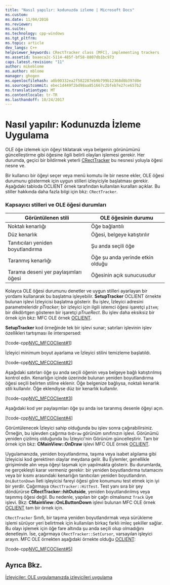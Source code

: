 ```yaml
---
title: "Nasıl yapılır: kodunuzda izleme | Microsoft Docs"
ms.custom: 
ms.date: 11/04/2016
ms.reviewer: 
ms.suite: 
ms.technology: cpp-windows
ms.tgt_pltfrm: 
ms.topic: article
dev_langs: C++
helpviewer_keywords: CRectTracker class [MFC], implementing trackers
ms.assetid: baaeca2c-5114-485f-bf58-8807db1bc973
caps.latest.revision: "11"
author: mikeblome
ms.author: mblome
manager: ghogen
ms.openlocfilehash: a0b90332ea2f582287eb9b799b12368d0b397d0e
ms.sourcegitcommit: ebec1d449f2bd98aa851667c2bfeb7e27ce657b2
ms.translationtype: MT
ms.contentlocale: tr-TR
ms.lasthandoff: 10/24/2017
---
```

# <a name="how-to-implement-tracking-in-your-code"></a>Nasıl yapılır: Kodunuzda İzleme Uygulama
OLE öğe izlemek için öğeyi tıklatarak veya belgenin görünümünü güncelleştirme gibi öğesine ilgili belirli olayları işlemesi gerekir. Her durumda, geçici bir bildirmek yeterli [CRectTracker](../mfc/reference/crecttracker-class.md) bu nesnesi yoluyla öğesi nesne ve.  
  
 Bir kullanıcı bir öğeyi seçer veya menü komutu ile bir nesne ekler, OLE öğesi durumunu göstermek için uygun stilleri izleyiciyle başlatması gerekir. Aşağıdaki tabloda OCLIENT örnek tarafından kullanılan kuralları açıklar. Bu stiller hakkında daha fazla bilgi için bkz: `CRectTracker`.  
  
### <a name="container-styles-and-states-of-the-ole-item"></a>Kapsayıcı stilleri ve OLE öğesi durumları  
  
|Görüntülenen stili|OLE öğesinin durumu|  
|---------------------|-----------------------|  
|Noktalı kenarlığı|Öğe bağlantılı|  
|Düz kenarlık|Öğesi, belgeye katıştırılır|  
|Tanıtıcıları yeniden boyutlandırma|Şu anda seçili öğe|  
|Taranmış kenarlığı|Öğe şu anda yerinde etkin olduğu|  
|Tarama deseni yer paylaşımları öğesi|Öğesinin açık sunucusudur|  
  
 Kolayca OLE öğesi durumunu denetler ve uygun stilleri ayarlayan bir yordamı kullanarak bu başlatma işleyebilir. **SetupTracker** OCLIENT örnekte bulunan işlevi İzleyicisi başlatma gösterir. Bu işlev, İzleyici adresini parametreleridir *pTracker*; bir izleyici için ilgili istemci öğesi işaretçi `pItem`; bir dikdörtgen gösteren bir işaretçi *pTrueRect*. Bu işlev daha eksiksiz bir örnek için bkz: MFC OLE örnek [OCLIENT](../visual-cpp-samples.md).  
  
 **SetupTracker** kod örneğinde tek bir işlevi sunar; satırları işlevinin işlev özellikleri tartışması ile interspersed:  
  
 [!code-cpp[NVC_MFCOClient#1](../mfc/codesnippet/cpp/how-to-implement-tracking-in-your-code_1.cpp)]  
  
 İzleyici minimum boyut ayarlama ve İzleyici stilini temizleme başlatıldı.  
  
 [!code-cpp[NVC_MFCOClient#2](../mfc/codesnippet/cpp/how-to-implement-tracking-in-your-code_2.cpp)]  
  
 Aşağıdaki satırları öğe şu anda seçili öğenin veya belgeye bağlı katıştırılmış kontrol edin. Kenarlığın içinde üzerinde bulunan yeniden boyutlandırma öğesi seçili belirten stiline eklenir. Öğe belgenize bağlıysa, noktalı kenarlık stili kullanılır. Öğe eklendiyse düz bir kenarlık kullanılır.  
  
 [!code-cpp[NVC_MFCOClient#3](../mfc/codesnippet/cpp/how-to-implement-tracking-in-your-code_3.cpp)]  
  
 Aşağıdaki kod yer paylaşımları öğe şu anda ise taranmış desenle öğeyi açın.  
  
 [!code-cpp[NVC_MFCOClient#4](../mfc/codesnippet/cpp/how-to-implement-tracking-in-your-code_4.cpp)]  
  
 Görüntülenecek İzleyici sahip olduğunda bu işlev sonra çağırabilirsiniz. Örneğin, bu işlevden çağırma `OnDraw` görünüm sınıfınızın işlevi. Görünümü yeniden çizilmiş olduğunda bu İzleyici'nin Görünüm güncelleştirir. Tam bir örnek için bkz: **CMainView::OnDraw** işlevi MFC OLE örnek [OCLIENT](../visual-cpp-samples.md).  
  
 Uygulamanızda, yeniden boyutlandırma, taşıma veya isabet algılama gibi İzleyicisi kod gerektiren olaylar meydana gelir. Bu Eylemler, genellikle girişiminde alın veya öğeyi taşımak için yapılmakta gösterir. Bu durumlarda, ne gerçekleşti karar vermeniz gerekir: bir yeniden boyutlandırma tutamacını veya bir kısmı arasındaki kenarlığın tanıtıcıları yeniden boyutlandırın. `OnLButtonDown` İleti işleyicisi fareyi öğesi göre konumunu test etmek için iyi bir yerdir. Çağırmaya `CRectTracker::HitTest`. Test yanı sıra bir şey döndürürse **CRectTracker::hitOutside**, yeniden boyutlandırılmış veya taşınmış öğesi değil. Bu nedenle, yapılan bir çağrı olmalısınız `Track` üye işlevi. Bkz: **CMainView::OnLButtonDown** işlevi bulunan MFC OLE örnek [OCLIENT](../visual-cpp-samples.md) tam bir örnek için.  
  
 `CRectTracker` Sınıfı, bir taşıma yeniden boyutlandırmak veya sürükleme işlemi sürüyor yeri belirtmek için kullanılan birkaç farklı imleç şekiller sağlar. Bu olayı işlemek için öğe fare altında şu anda seçili olup olmadığını denetleyin. İse, çağırmaya `CRectTracker::SetCursor`, varsayılan işleyici arayın. MFC OLE örnekten aşağıdaki örnekte olduğu [OCLIENT](../visual-cpp-samples.md):  
  
 [!code-cpp[NVC_MFCOClient#5](../mfc/codesnippet/cpp/how-to-implement-tracking-in-your-code_5.cpp)]  
  
## <a name="see-also"></a>Ayrıca Bkz.  
 [İzleyiciler: OLE uygulamanızda izleyicileri uygulama](../mfc/trackers-implementing-trackers-in-your-ole-application.md)


